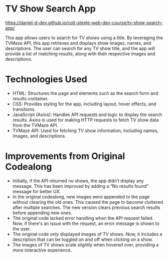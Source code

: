# TV Show Search App
https://daniel-d-dev.github.io/colt-steele-web-dev-course/tv-show-search-app/

This app allows users to search for TV shows using a title. By leveraging the TVMaze API, this app retrieves and displays show images, names, and descriptions. The user can search for any TV show title, and the app will provide a list of matching results, along with their respective images and descriptions.

# Technologies Used
* HTML: Structures the page and elements such as the search form and results container.
* CSS: Provides styling for the app, including layout, hover effects, and transitions.
* JavaScript (Axios): Handles API requests and logic to display the search results. Axios is used for making HTTP requests to fetch TV show data from the TVMaze API.
* TVMaze API: Used for fetching TV show information, including names, images, and descriptions.

# Improvements from Original Codealong
* Initially, if the API returned no shows, the app didn’t display any message. This has been improved by adding a “No results found” message for better UX.
* In the original codealong, new images were appended to the page without clearing the old ones. This caused the page to become cluttered after multiple searches. The new version clears previous search results before appending new ones.
* The original code lacked error handling when the API request failed. Now, if there's an issue with the request, an error message is shown to the user.
* The original code only displayed images of TV shows. Now, it includes a description that can be toggled on and off when clicking on a show.
* The images of TV shows scale slightly when hovered over, providing a more interactive experience.
